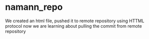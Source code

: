 # namann_repo
We created an html file, pushed it to remote repository using HTTML protocol
now we are learning about pulling the commit from remote repository
